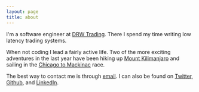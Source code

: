```yaml
---
layout: page
title: about
---
```


I'm a software engineer at [DRW Trading](http://drw.com). There I spend my time writing low latency trading systems.

When not coding I lead a fairly active life. Two of the more exciting adventures in the last year have been hiking up [Mount Kilimanjaro](/kili.html) and sailing in the [Chicago to Mackinac](http://en.wikipedia.org/wiki/Chicago_to_Mackinac_Boat_Race) race.

The best way to contact me is through [email](mailto:jake@jakemccrary.com). I can also be found on [Twitter](http://twitter.com/jakemcc), [Github](https://github.com/jakemccrary), and [LinkedIn](http://www.linkedin.com/in/jakemccrary).

<a href="https://profiles.google.com/jakemcc" rel="me"></a>
